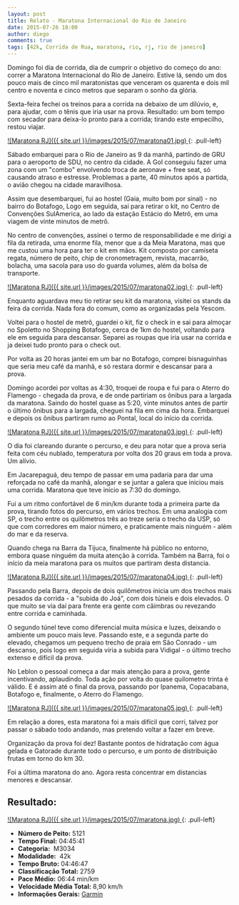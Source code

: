 ```yaml
---
layout: post
title: Relato - Maratona Internacional do Rio de Janeiro
date: 2015-07-26 18:00
author: diego
comments: true
tags: [42k, Corrida de Rua, maratona, rio, rj, rio de janeiro]
---
```


Domingo foi dia de corrida, dia de cumprir o objetivo do começo do ano: correr a Maratona Internacional do Rio de Janeiro. Estive lá, sendo um dos pouco mais de cinco mil maratonistas que venceram os quarenta e dois mil centro e noventa e cinco metros que separam o sonho da glória.

Sexta-feira fechei os treinos para a corrida na debaixo de um dilúvio, e, para ajudar, com o tênis que iria usar na prova. Resultado: um bom tempo com secador para deixa-lo pronto para a corrida; tirando este empecilho, restou viajar.

<a href="/images/2015/07/maratona01_big.jpg">
![Maratona RJ]({{ site.url }}/images/2015/07/maratona01.jpg)
</a>
{: .pull-left}

Sábado embarquei para o Rio de Janeiro as 9 da manhã, partindo de GRU para o aeroporto de SDU, no centro da cidade. A Gol conseguiu fazer uma zona com um "combo" envolvendo troca de aeronave + free seat, só causando atraso e estresse. Problemas a parte, 40 minutos após a partida, o avião chegou na cidade maravilhosa.

Assim que desembarquei, fui ao hostel (Gaia, muito bom por sinal) - no bairro do Botafogo, Logo em seguida, sai para retirar o kit, no Centro de Convenções SulAmerica, ao lado da estação Estácio do Metrô, em uma viagem de vinte minutos de metrô. 

No centro de convenções, assinei o termo de responsabilidade e me dirigi a fila da retirada, uma enorme fila, menor que a da Meia Maratona, mas que me custou uma hora para ter o kit em mãos. Kit composto por camiseta regata, número de peito, chip de cronometragem, revista, macarrão, bolacha, uma sacola para uso do guarda volumes, além da bolsa de transporte.

<a href="/images/2015/07/maratona02_big.jpg">
![Maratona RJ]({{ site.url }}/images/2015/07/maratona02.jpg)
</a>
{: .pull-left}

Enquanto aguardava meu tio retirar seu kit da maratona, visitei os stands da feira da corrida. Nada fora do comum, como as organizadas pela Yescom.

Voltei para o hostel de metrô, guardei o kit, fiz o check in e sai para almoçar no Spoletto no Shopping Botafogo, cerca de 1km do hostel, voltando para ele em seguida para descansar. Separei as roupas que iria usar na corrida e ja deixei tudo pronto para o check out. 

Por volta as 20 horas jantei em um bar no Botafogo, comprei bisnaguinhas que seria meu café da manhã, e só restara dormir e descansar para a prova.

Domingo acordei por voltas as 4:30, troquei de roupa e fui para o Aterro do Flamengo - chegada da prova, e de onde partiriam os ônibus para a largada da maratona. Saindo do hostel quase as 5:20, vinte minutos antes de partir o último ônibus para a largada, cheguei na fila em cima da hora. Embarquei e depois os ônibus partiram rumo ao Pontal, local do início da corrida.

<a href="/images/2015/07/maratona03_big.jpg">
![Maratona RJ]({{ site.url }}/images/2015/07/maratona03.jpg)
</a>
{: .pull-left}

O dia foi clareando durante o percurso, e deu para notar que a prova seria feita com céu nublado, temperatura por volta dos 20 graus em toda a prova. Um alívio.

Em Jacarepaguá, deu tempo de passar em uma padaria para dar uma reforçada no café da manhã, alongar e se juntar a galera que iniciou mais uma corrida. Maratona que teve início as 7:30 do domingo.

Fui a um ritmo confortável de 6 min/km durante toda a primeira parte da prova, tirando fotos do percurso, em vários trechos. Em uma analogia com SP, o trecho entre os quilômetros três ao treze seria o trecho da USP, só que com corredores em maior número, e praticamente mais ninguém - além do mar e da reserva.

Quando chega na Barra da Tijuca, finalmente há público no entorno, embora quase ninguém da muita atenção à corrida. Também na Barra, foi o início da meia maratona para os muitos que partiram desta distancia. 

<a href="/images/2015/07/maratona04_big.jpg">
![Maratona RJ]({{ site.url }}/images/2015/07/maratona04.jpg)
</a>
{: .pull-left}

Passando pela Barra, depois de dois quilômetros inicia um dos trechos mais pesados da corrida - a "subida do Joá", com dois túneis e dois elevados. O que muito se via daí para frente era gente com câimbras ou revezando entre corrida e caminhada.

O segundo túnel teve como diferencial muita música e luzes, deixando o ambiente um pouco mais leve. Passando este, e a segunda parte do elevado, chegamos um pequeno trecho de praia em São Conrado - um descanso, pois logo em seguida viria a subida para Vidigal - o último trecho extenso e difícil da prova.

No Leblon o pessoal começa a dar mais atenção para a prova, gente incentivando, aplaudindo. Toda ação por volta do quase quilometro trinta é válido. E é assim até o final da prova, passando por Ipanema, Copacabana, Botafogo e, finalmente, o Aterro do Flamengo.

<a href="/images/2015/07/maratona05_big.jpg">
![Maratona RJ]({{ site.url }}/images/2015/07/maratona05.jpg)
</a>
{: .pull-left}

Em relação a dores, esta maratona foi a mais difícil que corri, talvez por passar o sábado todo andando, mas pretendo voltar a fazer em breve.

Organização da prova foi dez! Bastante pontos de hidratação com água gelada e Gatorade durante todo o percurso, e um ponto de distribuição frutas em torno do km 30.

Foi a última maratona do ano. Agora resta concentrar em distancias menores e descansar.

## Resultado:

<a href="/images/2015/07/maratona_big.JPG">
![Maratona RJ]({{ site.url }}/images/2015/07/maratona.jpg)
</a>
{: .pull-left}

* **Número de Peito:** 5121
* **Tempo Final:** 04:45:41
* **Categoria:**  M3034
* **Modalidade:**  42k
* **Tempo Bruto:** 04:46:47
* **Classificação Total:**  2759
* **Pace Médio:** 06:44 min/km
* **Velocidade Média Total:**  8,90 km/h
* **Informações Gerais:** <a href="https://connect.garmin.com/modern/activity/845817796" target="_blank">Garmin</a>
